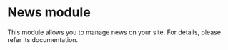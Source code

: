 News module
===========

This module allows you to manage news on your site. For details, please refer its documentation.